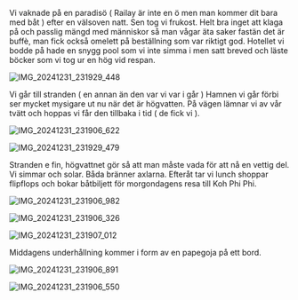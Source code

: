 Vi vaknade på en paradisö ( Railay är inte en ö men man kommer dit bara med båt ) efter en välsoven natt. Sen tog vi frukost.
Helt bra inget att klaga på och passlig mängd med
människor så man vågar äta saker fastän
det är buffè, man fick också omelett på beställning
som var riktigt god. Hotellet vi bodde på hade en snygg pool som vi inte simma i men satt breved och läste böcker som vi tog ur en hög vid respan.

![IMG_20241231_231929_448](https://github.com/user-attachments/assets/de7d96c8-41d4-490b-b381-23e5f2711add)


Vi går till stranden ( en annan än den var vi var i går )
Hamnen vi går förbi ser mycket mysigare ut nu när
det är högvatten. På vägen lämnar vi av vår tvätt
och hoppas vi får den tillbaka i tid ( de fick vi ).

![IMG_20241231_231906_622](https://github.com/user-attachments/assets/6d4b5b1e-e875-4168-9d5c-a3d29e9113a1)


![IMG_20241231_231929_479](https://github.com/user-attachments/assets/b9699c94-9845-404c-82ab-a8d4b13d38d2)


Stranden e fin, högvattnet gör så att man måste
vada för att nå en vettig del. Vi simmar och solar.
Båda bränner axlarna. Efteråt tar vi lunch
shoppar flipflops och bokar båtbiljett för
morgondagens resa till Koh Phi Phi.

![IMG_20241231_231906_982](https://github.com/user-attachments/assets/2c26aaca-5de6-47ff-8267-160688afeb36)


![IMG_20241231_231906_326](https://github.com/user-attachments/assets/12a69c0f-3682-4f5e-9a56-7a83cb5021aa)


![IMG_20241231_231907_012](https://github.com/user-attachments/assets/6ad6f663-003d-45e1-b282-a0c19751b2e0)


Middagens underhållning kommer i form av en papegoja på ett bord.

![IMG_20241231_231906_891](https://github.com/user-attachments/assets/e4809a60-52fc-42e2-933c-d23a6ab444b3)


![IMG_20241231_231906_550](https://github.com/user-attachments/assets/23b7f9d4-719b-48eb-8c6c-86d8eeef0e23)

